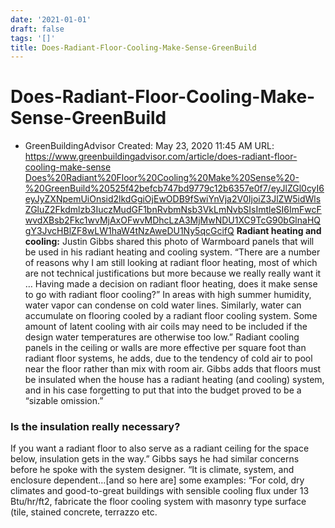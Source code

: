 ```yaml
---
date: '2021-01-01'
draft: false
tags: '[]'
title: Does-Radiant-Floor-Cooling-Make-Sense-GreenBuild
---
```


# Does-Radiant-Floor-Cooling-Make-Sense-GreenBuild

- GreenBuildingAdvisor
Created: May 23, 2020 11:45 AM
URL: https://www.greenbuildingadvisor.com/article/does-radiant-floor-cooling-make-sense
[Does%20Radiant%20Floor%20Cooling%20Make%20Sense%20-%20GreenBuild%20525f42befcb747bd9779c12b6357e0f7/eyJlZGl0cyI6eyJyZXNpemUiOnsid2lkdGgiOjEwODB9fSwiYnVja2V0IjoiZ3JlZW5idWlsZGluZ2Fkdmlzb3IuczMudGF1bnRvbmNsb3VkLmNvbSIsImtleSI6ImFwcFwvdXBsb2Fkc1wvMjAxOFwvMDhcLzA3MjMwNDU1XC9TcG90bGlnaHQgY3JvcHBlZF8wLW1haW4tNzAweDU1Ny5qcGcifQ](Does%20Radiant%20Floor%20Cooling%20Make%20Sense%20-%20GreenBuild%20525f42befcb747bd9779c12b6357e0f7/eyJlZGl0cyI6eyJyZXNpemUiOnsid2lkdGgiOjEwODB9fSwiYnVja2V0IjoiZ3JlZW5idWlsZGluZ2Fkdmlzb3IuczMudGF1bnRvbmNsb3VkLmNvbSIsImtleSI6ImFwcFwvdXBsb2Fkc1wvMjAxOFwvMDhcLzA3MjMwNDU1XC9TcG90bGlnaHQgY3JvcHBlZF8wLW1haW4tNzAweDU1Ny5qcGcifQ)
**Radiant heating and cooling:** Justin Gibbs shared this photo of Warmboard panels that will be used in his radiant heating and cooling system.
“There are a number of reasons why I am still looking at radiant floor heating, most of which are not technical justifications but more because we really really want it … Having made a decision on radiant floor heating, does it make sense to go with radiant floor cooling?”
In areas with high summer humidity, water vapor can condense on cold water lines.
Similarly, water can accumulate on flooring cooled by a radiant floor cooling system.
Some amount of latent cooling with air coils may need to be included if the design water temperatures are otherwise too low.”
Radiant cooling panels in the ceiling or walls are more effective per square foot than radiant floor systems, he adds, due to the tendency of cold air to pool near the floor rather than mix with room air.
Gibbs adds that floors must be insulated when the house has a radiant heating (and cooling) system, and in his case forgetting to put that into the budget proved to be a “sizable omission.”
### Is the insulation really necessary?
If you want a radiant floor to also serve as a radiant ceiling for the space below, insulation gets in the way.”
Gibbs says he had similar concerns before he spoke with the system designer.
“It is climate, system, and enclosure dependent…[and so here are] some examples:
“For cold, dry climates and good-to-great buildings with sensible cooling flux under 13 Btu/hr/ft2, fabricate the floor cooling system with masonry type surface (tile, stained concrete, terrazzo etc.
